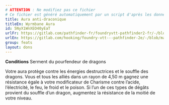```yaml
---
# ATTENTION : Ne modifiez pas ce fichier
# Ce fichier est généré automatiquement par un script d'après les données du module Foundry VTT officiel et de sa traduction
title: Aura anti-draconique
titleEn: Wyrmbane Aura
id: 5NyX1WnXEO40yEaT
urlFr: https://gitlab.com/pathfinder-fr/foundryvtt-pathfinder2-fr/-/blob/master/data/feats/5NyX1WnXEO40yEaT.htm
urlEn: https://gitlab.com/hooking/foundry-vtt---pathfinder-2e/-/blob/master/packs/data/feats.db/wyrmbane-aura.json
group: feats
layout: dons
---
```

**Conditions** Serment du pourfendeur de dragons

Votre aura protège contre les énergies destructrices et le souffle des dragons. Vous et tous les alliés dans un rayon de 4,50 m gagnez une résistance égale à votre modificateur de Charisme contre l’acide, l’électricité, le feu, le froid et le poison. Si l’un de ces types de dégâts provient du souffle d’un dragon, augmentez la résistance de la moitié de votre niveau.


